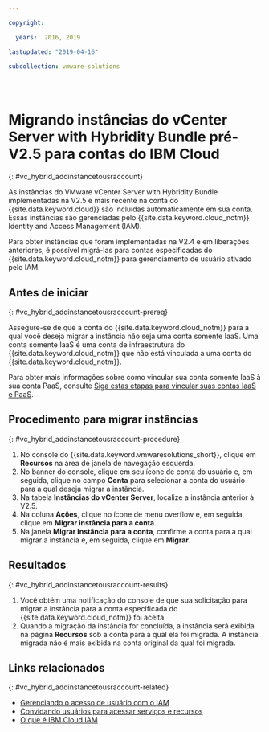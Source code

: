```yaml
---

copyright:

  years:  2016, 2019

lastupdated: "2019-04-16"

subcollection: vmware-solutions


---
```


# Migrando instâncias do vCenter Server with Hybridity Bundle pré-V2.5 para contas do IBM Cloud
{: #vc_hybrid_addinstancetousraccount}

As instâncias do VMware vCenter Server with Hybridity Bundle implementadas na V2.5 e mais recente na conta do {{site.data.keyword.cloud}} são incluídas automaticamente em sua conta. Essas instâncias são gerenciadas pelo {{site.data.keyword.cloud_notm}} Identity and Access Management (IAM).

Para obter instâncias que foram implementadas na V2.4 e em liberações anteriores, é possível migrá-las para contas especificadas do {{site.data.keyword.cloud_notm}} para gerenciamento de usuário ativado pelo IAM.

## Antes de iniciar
{: #vc_hybrid_addinstancetousraccount-prereq}

Assegure-se de que a conta do {{site.data.keyword.cloud_notm}} para a qual você deseja migrar a instância não seja uma conta somente IaaS. Uma conta somente IaaS é uma conta de infraestrutura do {{site.data.keyword.cloud_notm}} que não está vinculada a uma conta do {{site.data.keyword.cloud_notm}}.

Para obter mais informações sobre como vincular sua conta somente IaaS à sua conta PaaS, consulte [Siga estas etapas para vincular suas contas IaaS e PaaS](https://www.ibm.com/blogs/bluemix/2018/03/follow-steps-link-iaas-paas-accounts/).

## Procedimento para migrar instâncias
{: #vc_hybrid_addinstancetousraccount-procedure}

1. No console do {{site.data.keyword.vmwaresolutions_short}}, clique em **Recursos** na área de janela de navegação esquerda.
2. No banner do console, clique em seu ícone de conta do usuário e, em seguida, clique no campo **Conta** para selecionar a conta do usuário para a qual deseja migrar a instância.
3. Na tabela **Instâncias do vCenter Server**, localize a instância anterior à V2.5.
4. Na coluna **Ações**, clique no ícone de menu overflow e, em seguida, clique em **Migrar instância para a conta**.
5. Na janela **Migrar instância para a conta**, confirme a conta para a qual migrar a instância e, em seguida, clique em **Migrar**.

## Resultados
{: #vc_hybrid_addinstancetousraccount-results}

1. Você obtém uma notificação do console de que sua solicitação para migrar a instância para a conta especificada do {{site.data.keyword.cloud_notm}} foi aceita.
2. Quando a migração da instância for concluída, a instância será exibida na página **Recursos** sob a conta para a qual ela foi migrada. A instância migrada não é mais exibida na conta original da qual foi migrada.

## Links relacionados
{: #vc_hybrid_addinstancetousraccount-related}

* [ Gerenciando o acesso de usuário com o IAM ](/docs/services/vmwaresolutions?topic=vmware-solutions-iam#iam)
* [Convidando usuários para acessar serviços e recursos](/docs/services/vmwaresolutions/vmonic?topic=vmware-solutions-iamuserinvite)
* [ O que é IBM Cloud IAM ](/docs/iam?topic=iam-iamoverview)
